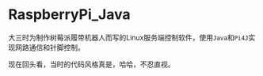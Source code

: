 # RaspberryPi_Java

大三时为制作树莓派履带机器人而写的Linux服务端控制软件，使用`Java`和`Pi4J`实现网路通信和针脚控制。

现在回头看，当时的代码风格真是，哈哈，不忍直视。
